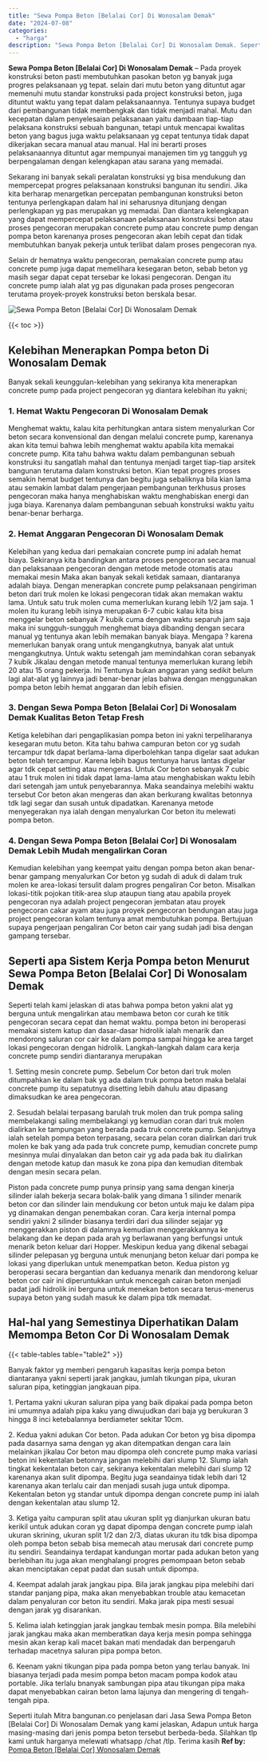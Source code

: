 ```yaml
---
title: "Sewa Pompa Beton [Belalai Cor] Di Wonosalam Demak"
date: "2024-07-08"
categories: 
  - "harga"
description: "Sewa Pompa Beton [Belalai Cor] Di Wonosalam Demak. Seperti itulah Mitra bangunan.co penjelasan dari Jasa Sewa Pompa Beton [Belalai Cor] Di Wonosalam Demak..."
---
```


**Sewa Pompa Beton \[Belalai Cor\] Di Wonosalam Demak** – Pada proyek konstruksi beton pasti membutuhkan pasokan beton yg banyak juga progres pelaksanaan yg tepat. selain dari mutu beton yang dituntut agar memenuhi mutu standar konstruksi pada project konstruksi beton, juga dituntut waktu yang tepat dalam pelaksanaannya. Tentunya supaya budget dari pembangunan tidak membengkak dan tidak menjadi mahal. Mutu dan kecepatan dalam penyelesaian pelaksanaan yaitu dambaan tiap-tiap pelaksana konstruksi sebuah bangunan, tetapi untuk mencapai kwalitas beton yang bagus juga waktu pelaksanaan yg cepat tentunya tidak dapat dikerjakan secara manual atau manual. Hal ini berarti proses pelaksanaannya dituntut agar mempunyai manajemen tim yg tangguh yg berpengalaman dengan kelengkapan atau sarana yang memadai.

Sekarang ini banyak sekali peralatan konstruksi yg bisa mendukung dan mempercepat progres pelaksanaan konstruksi bangunan itu sendiri. Jika kita berharap menargetkan percepatan pembangunan konstruksi beton tentunya perlengkapan dalam hal ini seharusnya ditunjang dengan perlengkapan yg pas merupakan yg memadai. Dan diantara kelengkapan yang dapat mempercepat pelaksanaan pelaksanaan konstruksi beton atau proses pengecoran merupakan concrete pump atau concrete pump dengan pompa beton karenanya proses pengecoran akan lebih cepat dan tidak membutuhkan banyak pekerja untuk terlibat dalam proses pengecoran nya.

Selain dr hematnya waktu pengecoran, pemakaian concrete pump atau concrete pump juga dapat memelihara kesegaran beton, sebab beton yg masih segar dapat cepat tersebar ke lokasi pengecoran. Dengan itu concrete pump ialah alat yg pas digunakan pada proses pengecoran terutama proyek-proyek konstruksi beton berskala besar.

![Sewa Pompa Beton [Belalai Cor] Di Wonosalam Demak](/images/sewa-concrete-pump-10.png)

{{< toc >}}

## Kelebihan Menerapkan Pompa beton Di Wonosalam Demak

Banyak sekali keunggulan-kelebihan yang sekiranya kita menerapkan concrete pump pada project pengecoran yg diantara kelebihan itu yakni;

### 1\. Hemat Waktu Pengecoran Di Wonosalam Demak

Menghemat waktu, kalau kita perhitungkan antara sistem menyalurkan Cor beton secara konvensional dan dengan melalui concrete pump, karenanya akan kita temui bahwa lebih menghemat waktu apabila kita memakai concrete pump. Kita tahu bahwa waktu dalam pembangunan sebuah konstruksi itu sangatlah mahal dan tentunya menjadi target tiap-tiap arsitek bangunan terutama dalam konstruksi beton. Kian tepat progres proses semakin hemat budget tentunya dan begitu juga sebaliknya bila kian lama atau semakin lambat dalam pengerjaan pembangunan terkhusus proses pengecoran maka hanya menghabiskan waktu menghabiskan energi dan juga biaya. Karenanya dalam pembangunan sebuah konstruksi waktu yaitu benar-benar berharga.

### 2\. Hemat Anggaran Pengecoran Di Wonosalam Demak

Kelebihan yang kedua dari pemakaian concrete pump ini adalah hemat biaya. Sekiranya kita bandingkan antara proses pengecoran secara manual dan pelaksanaan pengecoran dengan metode metode otomatis atau memakai mesin Maka akan banyak sekali ketidak samaan, diantaranya adalah biaya. Dengan menerapkan concrete pump pelaksanaan pengiriman beton dari truk molen ke lokasi pengecoran tidak akan memakan waktu lama. Untuk satu truk molen cuma memerlukan kurang lebih 1/2 jam saja. 1 molen itu kurang lebih isinya merupakan 6-7 cubic kalau kita bisa menggelar beton sebanyak 7 kubik cuma dengan waktu separuh jam saja maka ini sungguh-sungguh menghemat biaya dibanding dengan secara manual yg tentunya akan lebih memakan banyak biaya. Mengapa ? karena memerlukan banyak orang untuk mengangkutnya, banyak alat untuk mengangkutnya. Untuk waktu setengah jam memindahkan coran sebanyak 7 kubik Jikalau dengan metode manual tentunya memerlukan kurang lebih 20 atau 15 orang pekerja. Ini Tentunya bukan anggaran yang sedikit belum lagi alat-alat yg lainnya jadi benar-benar jelas bahwa dengan menggunakan pompa beton lebih hemat anggaran dan lebih efisien.

### 3\. Dengan Sewa Pompa Beton \[Belalai Cor\] Di Wonosalam Demak Kualitas Beton Tetap Fresh

Ketiga kelebihan dari pengaplikasian pompa beton ini yakni terpeliharanya kesegaran mutu beton. Kita tahu bahwa campuran beton cor yg sudah tercampur tdk dapat berlama-lama diperbolehkan tanpa digelar saat adukan beton telah tercampur. Karena lebih bagus tentunya harus lantas digelar agar tdk cepat setting atau mengeras. Untuk Cor beton sebanyak 7 cubic atau 1 truk molen ini tidak dapat lama-lama atau menghabiskan waktu lebih dari setengah jam untuk penyebarannya. Maka seandainya melebihi waktu tersebut Cor beton akan mengeras dan akan berkurang kwalitas betonnya tdk lagi segar dan susah untuk dipadatkan. Karenanya metode menyegerakan nya ialah dengan menyalurkan Cor beton itu melewati pompa beton.

### 4\. Dengan Sewa Pompa Beton \[Belalai Cor\] Di Wonosalam Demak Lebih Mudah mengalirkan Coran

Kemudian kelebihan yang keempat yaitu dengan pompa beton akan benar-benar gampang menyalurkan Cor beton yg sudah di aduk di dalam truk molen ke area-lokasi tersulit dalam progres pengaliran Cor beton. Misalkan lokasi-titik pojokan titik-area slup ataupun tiang atau apabila proyek pengecoran nya adalah project pengecoran jembatan atau proyek pengecoran cakar ayam atau juga proyek pengecoran bendungan atau juga project pengecoran kolam tentunya amat membutuhkan pompa. Bertujuan supaya pengerjaan pengaliran Cor beton cair yang sudah jadi bisa dengan gampang tersebar.

## Seperti apa Sistem Kerja Pompa beton Menurut Sewa Pompa Beton \[Belalai Cor\] Di Wonosalam Demak

Seperti telah kami jelaskan di atas bahwa pompa beton yakni alat yg berguna untuk mengalirkan atau membawa beton cor curah ke titik pengecoran secara cepat dan hemat waktu. pompa beton ini beroperasi memakai sistem katup dan dasar-dasar hidrolik ialah menarik dan mendorong saluran cor cair ke dalam pompa sampai hingga ke area target lokasi pengecoran dengan hidrolik. Langkah-langkah dalam cara kerja concrete pump sendiri diantaranya merupakan

1\. Setting mesin concrete pump. Sebelum Cor beton dari truk molen ditumpahkan ke dalam bak yg ada dalam truk pompa beton maka belalai concrete pump itu sepatutnya disetting lebih dahulu atau dipasang dimaksudkan ke area pengecoran.

2\. Sesudah belalai terpasang barulah truk molen dan truk pompa saling membelakangi saling membelakangi yg kemudian coran dari truk molen dialirkan ke tampungan yang berada pada truk concrete pump. Selanjutnya ialah setelah pompa beton terpasang, secara pelan coran dialirkan dari truk molen ke bak yang ada pada truk concrete pump, kemudian concrete pump mesinnya mulai dinyalakan dan beton cair yg ada pada bak itu dialirkan dengan metode katup dan masuk ke zona pipa dan kemudian ditembak dengan mesin secara pelan.

Piston pada concrete pump punya prinsip yang sama dengan kinerja silinder ialah bekerja secara bolak-balik yang dimana 1 silinder menarik beton cor dan silinder lain mendukung cor beton untuk maju ke dalam pipa yg dinamakan dengan penembakan coran. Cara kerja internal pompa sendiri yakni 2 silinder biasanya terdiri dari dua silinder sejajar yg menggerakkan piston di dalamnya kemudian menggerakkannya ke belakang dan ke depan pada arah yg berlawanan yang berfungsi untuk menarik beton keluar dari Hopper. Meskipun kedua yang dikenal sebagai silinder pelepasan yg berguna untuk menunjang beton keluar dari pompa ke lokasi yang diperlukan untuk menempatkan beton. Kedua piston yg beroperasi secara bergantian dan keduanya menarik dan mendorong keluar beton cor cair ini diperuntukkan untuk mencegah cairan beton menjadi padat jadi hidrolik ini berguna untuk menekan beton secara terus-menerus supaya beton yang sudah masuk ke dalam pipa tdk memadat.

## Hal-hal yang Semestinya Diperhatikan Dalam Memompa Beton Cor Di Wonosalam Demak

{{< table-tables table="table2" >}}

Banyak faktor yg memberi pengaruh kapasitas kerja pompa beton diantaranya yakni seperti jarak jangkau, jumlah tikungan pipa, ukuran saluran pipa, ketinggian jangkauan pipa.

1\. Pertama yakni ukuran saluran pipa yang baik dipakai pada pompa beton ini umumnya adalah pipa kaku yang diwujudkan dari baja yg berukuran 3 hingga 8 inci ketebalannya berdiameter sekitar 10cm.

2\. Kedua yakni adukan Cor beton. Pada adukan Cor beton yg bisa dipompa pada dasarnya sama dengan yg akan ditempatkan dengan cara lain melainkan jikalau Cor beton mau dipompa oleh concrete pump maka variasi beton ini kekentalan betonnya jangan melebihi dari slump 12. Slump ialah tingkat kekentalan beton cair, sekiranya kekentalan melebihi dari slump 12 karenanya akan sulit dipompa. Begitu juga seandainya tidak lebih dari 12 karenanya akan terlalu cair dan menjadi susah juga untuk dipompa. Kekentalan beton yg standar untuk dipompa dengan concrete pump ini ialah dengan kekentalan atau slump 12.

3\. Ketiga yaitu campuran split atau ukuran split yg dianjurkan ukuran batu kerikil untuk adukan coran yg dapat dipompa dengan concrete pump ialah ukuran skrining, ukuran split 1/2 dan 2/3, diatas ukuran itu tdk bisa dipompa oleh pompa beton sebab bisa memecah atau merusak dari concrete pump itu sendiri. Seandainya terdapat kandungan mortar pada adukan beton yang berlebihan itu juga akan menghalangi progres pemompaan beton sebab akan menciptakan cepat padat dan susah untuk dipompa.

4\. Keempat adalah jarak jangkau pipa. Bila jarak jangkau pipa melebihi dari standar panjang pipa, maka akan menyebabkan trouble atau kemacetan dalam penyaluran cor beton itu sendiri. Maka jarak pipa mesti sesuai dengan jarak yg disarankan.

5\. Kelima ialah ketinggian jarak jangkau tembak mesin pompa. Bila melebihi jarak jangkau maka akan memberatkan daya kerja mesin pompa sehingga mesin akan kerap kali macet bakan mati mendadak dan berpengaruh terhadap macetnya saluran pipa pompa beton.

6\. Keenam yakni tikungan pipa pada pompa beton yang terlau banyak. Ini biasanya terjadi pada mesim pompa beton macam pompa kodok atau portable. Jika terlalu bnanyak sambungan pipa atau tikungan pipa maka dapat menyebabkan cairan beton lama lajunya dan mengering di tengah-tengah pipa.

Seperti itulah Mitra bangunan.co penjelasan dari Jasa Sewa Pompa Beton \[Belalai Cor\] Di Wonosalam Demak yang kami jelaskan, Adapun untuk harga masing-masing dari jenis pompa beton tersebut berbeda-beda. Silahkan tlp kami untuk harganya melewati whatsapp /chat /tlp. Terima kasih
**Ref by:** [Pompa Beton [Belalai Cor] Wonosalam Demak](https://id.wikipedia.org/wiki/Pompa)
